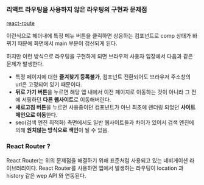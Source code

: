 

### 리액트 라우팅을 사용하지 않은 라우팅의 구현과 문제점

[react-route](https://user-images.githubusercontent.com/68359858/112443767-ad770e80-8d90-11eb-8ce2-56038e4934cf.png)

이런식으로 헤더내에 특정 메뉴 버튼을 클릭하면 상응하는 컴포넌트로 comp 상태가 바뀌기 때문에 화면에서 main 부분이 갱신되게 된다. 

하지만 이런 방식으로 라우팅을 구현하게 되면 브라우저 사용자 입장에서 다음과 같은 문제가 발생한다.

- 특정 페이지에 대한 **즐겨찾기 등록불가**, 컴포넌트 전환되어도 브라우저 주소창의 url은 고정되어 있기 때문이다.
- **뒤로 가기 버튼**을 누르면 해당 앱 내에서 이전 페이지로 이동하는 것이 아니라 그 전에 서핑하던 **다른 웹사이트**로 이동해버린다.
- **새로고침 버튼**을 누르면 사용중이던 컴포넌트가 아닌 최초에 렌더링 되었던 **사이트 메인으로 이동**한다. 
- seo(검색 엔진 최적화) 측면에서도 일반 웹사이트들과 차이가 있어서 검색 엔진에 의해 **원치않는 방식으로 색인**이 될 수 있음.

### React Router ?

React Router는 위의 문제점을 해결하기 위해 표준처럼 사용되고 있는 네비게이션 라이브러리이다. React Router를 사용하면 앱에서 발생하는 라우팅이 location 과 history 같은 wep API 와 연동된다. 
